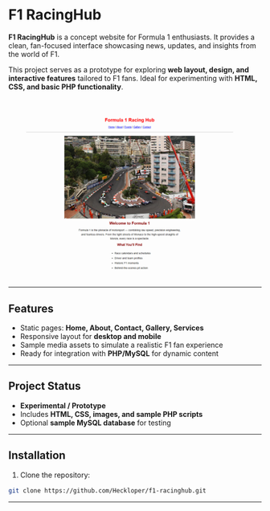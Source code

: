 # F1 RacingHub

**F1 RacingHub** is a concept website for Formula 1 enthusiasts. It provides a clean, fan-focused interface showcasing news, updates, and insights from the world of F1.

This project serves as a prototype for exploring **web layout, design, and interactive features** tailored to F1 fans. Ideal for experimenting with **HTML, CSS, and basic PHP functionality**.

<br>

![F1 RacingHub](images/f1-hero.png)

---

## Features

- Static pages: **Home, About, Contact, Gallery, Services**  
- Responsive layout for **desktop and mobile**  
- Sample media assets to simulate a realistic F1 fan experience  
- Ready for integration with **PHP/MySQL** for dynamic content  

---

## Project Status

- **Experimental / Prototype**  
- Includes **HTML, CSS, images, and sample PHP scripts**  
- Optional **sample MySQL database** for testing  

---

## Installation

1. Clone the repository:  
```bash
git clone https://github.com/Heckloper/f1-racinghub.git
```
---



